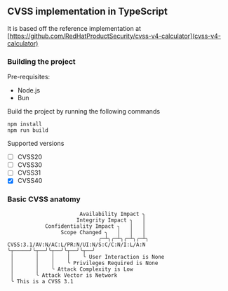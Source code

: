 ## CVSS implementation in TypeScript

 It is based off the reference implementation at [https://github.com/RedHatProductSecurity/cvss-v4-calculator](cvss-v4-calculator)


### Building the project

Pre-requisites:
- Node.js
- Bun

Build the project by running the following commands
```
npm install
npm run build
```


Supported versions
- [ ] CVSS20
- [ ] CVSS30
- [ ] CVSS31
- [x] CVSS40

### Basic CVSS anatomy

```
                       Availability Impact ╮
                      Integrity Impact ╮   │
            Confidentiality Impact ╮   │   │
                 Scope Changed ╮   │   │   │
                             ╭─┴╮╭─┴╮╭─┴╮╭─┴╮
CVSS:3.1/AV:N/AC:L/PR:N/UI:N/S:C/C:N/I:L/A:N
╰┬─────╯╰┬──╯╰┬──╯╰┬──╯╰┬──╯
 │       │    │    │    ╰ User Interaction is None
 │       │    │    ╰ Privileges Required is None
 │       │    ╰ Attack Complexity is Low
 │       ╰ Attack Vector is Network
 ╰ This is a CVSS 3.1

```
